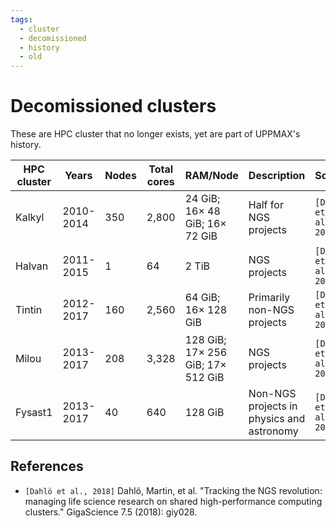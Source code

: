 ```yaml
---
tags:
  - cluster
  - decomissioned
  - history
  - old
---
```


# Decomissioned clusters

These are HPC cluster that no longer exists,
yet are part of UPPMAX's history.

| HPC cluster |Years      | Nodes | Total cores | RAM/Node                          | Description                               | Source
|-------------|-----------|-------|-------------|-----------------------------------|-------------------------------------------|------------------------
| Kalkyl      |2010-2014  | 350   | 2,800       | 24 GiB; 16× 48 GiB; 16× 72 GiB    | Half for NGS projects                     | `[Dahlö et al., 2018]`
| Halvan      |2011-2015  | 1     | 64          | 2 TiB                             | NGS projects                              | `[Dahlö et al., 2018]`
| Tintin      |2012-2017  | 160   | 2,560       | 64 GiB; 16× 128 GiB               | Primarily non-NGS projects                | `[Dahlö et al., 2018]`
| Milou       |2013-2017  | 208   | 3,328       | 128 GiB; 17× 256 GiB; 17× 512 GiB | NGS projects                              | `[Dahlö et al., 2018]`
| Fysast1     |2013-2017  | 40    | 640         | 128 GiB                           | Non-NGS projects in physics and astronomy | `[Dahlö et al., 2018]`

## References

- `[Dahlö et al., 2018]` Dahlö, Martin, et al. "Tracking the NGS revolution: managing life science research on shared high-performance computing clusters." GigaScience 7.5 (2018): giy028.
